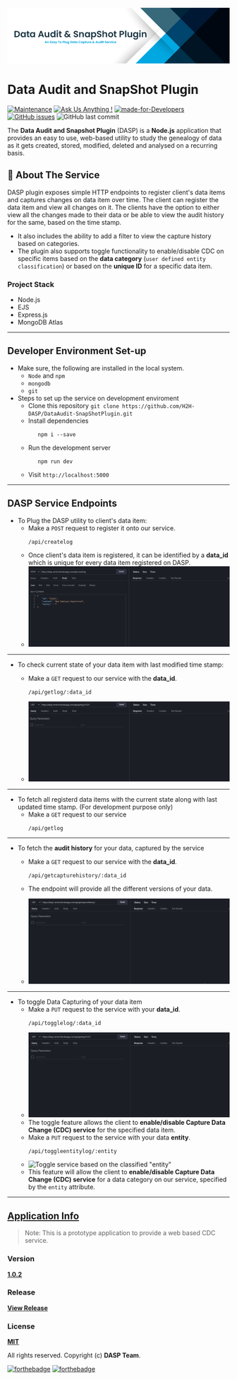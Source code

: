 <center>

![Data Audit & SnapShot Service](./assets/Project%20Banner.png "Data Audit & SnapShot Service")

</center>

# Data Audit and SnapShot Plugin

[![Maintenance](https://img.shields.io/badge/Maintained%3F-Yes-8ebb9c.svg)](https://github.com/H2H-DASP/DataAudit-SnapShotPlugin "Repo Maintained")
[![Ask Us Anything !](https://img.shields.io/badge/Ask%20Us-Anything-1abc9c.svg)](https://GitHub.com/akashchouhan16/ "github.com/akashchouhan16")
[![made-for-Developers](https://img.shields.io/badge/Made%20for-Developers-426658.svg)](https://code.visualstudio.com/ "VSCODE")
[![GitHub issues](https://img.shields.io/github/issues/akashchouhan16/Crypto-Dash.svg)](https://github.com/H2H-DASP/DataAudit-SnapShotPlugin/issues) ![GitHub last commit](https://img.shields.io/github/last-commit/H2H-DASP/DataAudit-SnapShotPlugin.svg) 


The **Data Audit and Snapshot Plugin** (DASP) is a **Node.js** application that provides an easy to use, web-based utility to study the genealogy of data as it gets created, stored, modified, deleted and analysed on a recurring basis.

## 💭 About The Service
DASP plugin exposes simple HTTP endpoints to register client's data items and captures changes on data item over time. The client can register the data item and view all changes on it. The clients have the option to either view all the changes made to their data or be able to view the audit history for the same, based on the time stamp.
* It also includes the ability to add a filter to view the capture history based on categories. 
* The plugin also supports toggle functionality to enable/disable CDC on specific items based on the **data category** (`user defined entity classification`) or based on the **unique ID** for a specific data item.

### Project Stack
* Node.js
* EJS
* Express.js
* MongoDB Atlas
  
--- 
## Developer Environment Set-up
* Make sure, the following are installed in the local system.
  * `Node` and `npm`
  * `mongodb`
  * `git`
* Steps to set up the service on development enviroment
  * Clone this repository `git clone https://github.com/H2H-DASP/DataAudit-SnapShotPlugin.git`
  *  Install dependencies 
     ```
        npm i --save
     ```
  *  Run the development server
     ```
        npm run dev
     ```
  * Visit `http://localhost:5000`

---

## DASP Service Endpoints

* To Plug the DASP utility to client's data item:
  * Make a `POST` request to register it onto our service. 
    ```
    /api/createlog
    ```
  * Once client's data item is registered, it can be identified by a **data_id** which is unique for every data item registered on DASP.
  * ![Register Client's Data](./assets/create_log.gif "Register Client's Data")

---

* To check current state of your data item with last modified time stamp: 
   * Make a `GET` request to our service with the **data_id**.
        ```
        /api/getlog/:data_id
        ```
   
   * ![Get Current State of Client's Data](./assets/getlog_dataid.gif "Get Current State of Client's Data")
---
* To fetch all registerd data items with the current state along with last updated time stamp. (For development purpose only)
  * Make a `GET` request to our service
    ```
    /api/getlog
    ```
---
* To fetch the **audit history** for your data, captured by the service
  * Make a `GET` request to our service with the **data_id**. 
    ```
    /api/getcapturehistory/:data_id
    ```
  * The endpoint will provide all the different versions of your data.
  
  * ![Get Capture history for Audit](./assets/getcapturehistory_dataid.gif "Get Capture history for Audit")
---
* To toggle Data Capturing of your data item
  * Make a `PUT` request to the service with your **data_id**. 
    ```
    /api/togglelog/:data_id
    ```
  * ![Toggle Service on the client's Data](assets/toggle_cdc_data_id.gif "Toggle Service on the client's Data")
  * The toggle feature allows the client to **enable/disable Capture Data Change (CDC) service** for the specified data item.
  * Make a `PUT` request to the service with your data **entity**.
    ```
    /api/toggleentitylog/:entity
    ```
  * ![](assets/toggle_cdc_based_on_entity.gif "Toggle service based on the classified \"entity\"")
  * This feature will allow the client to  **enable/disable Capture Data Change (CDC) service** for a data category on our service, specified by the `entity` attribute.
---
 
## [Application Info](https://github.com/H2H-DASP/DataAudit-SnapShotPlugin "Project Details")

> Note: This is a prototype application to provide a web based CDC service.
> 
### Version

**[1.0.2](https://github.com/akashchouhan16/KeepNotes_API "API Version")**

### Release
**[View Release](https://dasp-service.herokuapp.com/ "Data Audit & Snapshot Service Prototype")**
### License

**[MIT](https://github.com/H2H-DASP/DataAudit-SnapShotPlugin " LICENSE")**

All rights reserved. Copyright (c) **DASP Team**.

[![forthebadge](https://forthebadge.com/images/badges/cc-0.svg)](https://forthebadge.com) [![forthebadge](https://forthebadge.com/images/badges/made-with-javascript.svg)](https://forthebadge.com)

